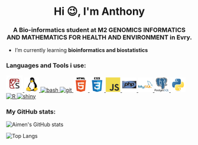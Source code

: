 <h1 align="center">Hi 😉, I'm Anthony</h1>
<h3 align="center">A Bio-informatics student at M2 GENOMICS INFORMATICS AND MATHEMATICS FOR HEALTH AND ENVIRONMENT in Evry.</h3>

- I’m currently learning **bioinformatics and biostatistics**

<h3 align="left">Languages and Tools i use:</h3>

<p align="left"> <a href="https://www.spyder-ide.org/" target="_blank" rel="noreferrer"> <img src="https://github.com/spyder-ide/spyder/blob/master/spyder/images/spyder.svg" alt="spyder" width="45" height="45"/> </a>  <a href="https://www.linux.org/" target="_blank" rel="noreferrer"> <img src="https://raw.githubusercontent.com/devicons/devicon/master/icons/linux/linux-original.svg" alt="linux" width="40" height="40"/> </a> <a href="https://www.gnu.org/software/bash/" target="_blank" rel="noreferrer"> <img src="https://www.vectorlogo.zone/logos/gnu_bash/gnu_bash-icon.svg" alt="bash" width="40" height="40"/> </a> <a href="https://git-scm.com/" target="_blank" rel="noreferrer"> <img src="https://www.vectorlogo.zone/logos/git-scm/git-scm-icon.svg" alt="git" width="40" height="40"/> </a> <a href="https://www.w3.org/html/" target="_blank" rel="noreferrer"> <img src="https://raw.githubusercontent.com/devicons/devicon/master/icons/html5/html5-original-wordmark.svg" alt="html5" width="40" height="40"/> </a> <a href="https://www.w3schools.com/css/" target="_blank" rel="noreferrer"> <img src="https://raw.githubusercontent.com/devicons/devicon/master/icons/css3/css3-original-wordmark.svg" alt="css3" width="40" height="40"/> </a> <a href="https://developer.mozilla.org/en-US/docs/Web/JavaScript" target="_blank" rel="noreferrer"> <img src="https://raw.githubusercontent.com/devicons/devicon/master/icons/javascript/javascript-original.svg" alt="javascript" width="40" height="40"/> </a> <a href="https://www.php.net" target="_blank" rel="noreferrer"> <img src="https://raw.githubusercontent.com/devicons/devicon/master/icons/php/php-original.svg" alt="php" width="40" height="40"/> </a> <a href="https://www.mysql.com/" target="_blank" rel="noreferrer"> <img src="https://raw.githubusercontent.com/devicons/devicon/master/icons/mysql/mysql-original-wordmark.svg" alt="mysql" width="40" height="40"/> </a> <a href="https://www.postgresql.org" target="_blank" rel="noreferrer"> <img src="https://raw.githubusercontent.com/devicons/devicon/master/icons/postgresql/postgresql-original-wordmark.svg" alt="postgresql" width="40" height="40"/> </a> <a href="https://www.python.org" target="_blank" rel="noreferrer"> <img src="https://raw.githubusercontent.com/devicons/devicon/master/icons/python/python-original.svg" alt="python" width="40" height="40"/> </a> <a href="https://www.rstudio.com/" target="_blank" rel="noreferrer"> <img src="https://www.vectorlogo.zone/logos/r-project/r-project-icon.svg" alt="R" width="40" height="40"/> </a> <a href="https://shiny.rstudio.com/" target="_blank" rel="noreferrer"> <img src="https://rstudio-education.github.io/shiny-course/images/shiny.png" alt="shiny" width="38" height="38"/> </a></p>


<h3 align="left">My GitHub stats:</h3>

![Aimen's GitHub stats](https://github-readme-stats.vercel.app/api?username=Aimen-prog&count_private=true&include_all_commits=true&theme=tokyonight)


![Top Langs](https://github-readme-stats.vercel.app/api/top-langs/?username=Aimen-prog&count-private=true&theme=tokyonight)
